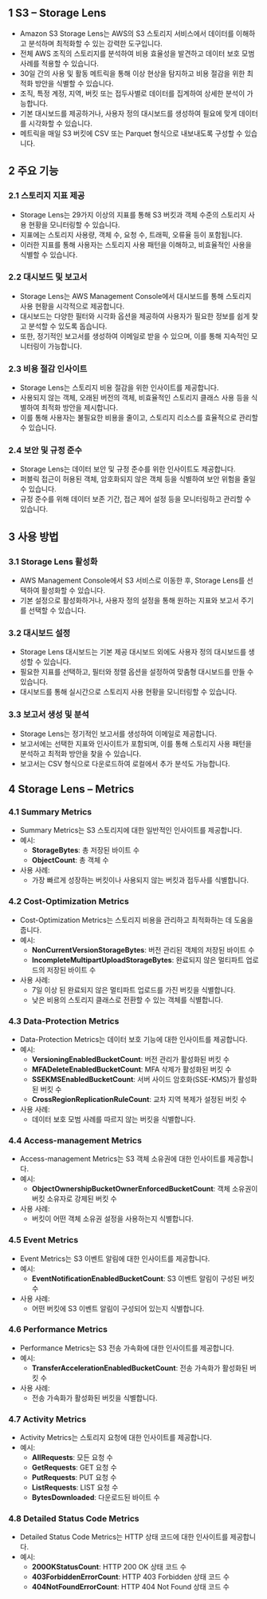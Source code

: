 ## 1 S3 – Storage Lens

- Amazon S3 Storage Lens는 AWS의 S3 스토리지 서비스에서 데이터를 이해하고 분석하며 최적화할 수 있는 강력한 도구입니다.
- 전체 AWS 조직의 스토리지를 분석하여 비용 효율성을 발견하고 데이터 보호 모범 사례를 적용할 수 있습니다.
- 30일 간의 사용 및 활동 메트릭을 통해 이상 현상을 탐지하고 비용 절감을 위한 최적화 방안을 식별할 수 있습니다.
- 조직, 특정 계정, 지역, 버킷 또는 접두사별로 데이터를 집계하여 상세한 분석이 가능합니다.
- 기본 대시보드를 제공하거나, 사용자 정의 대시보드를 생성하여 필요에 맞게 데이터를 시각화할 수 있습니다.
- 메트릭을 매일 S3 버킷에 CSV 또는 Parquet 형식으로 내보내도록 구성할 수 있습니다.



## 2 주요 기능

### 2.1 스토리지 지표 제공

- Storage Lens는 29가지 이상의 지표를 통해 S3 버킷과 객체 수준의 스토리지 사용 현황을 모니터링할 수 있습니다.
- 지표에는 스토리지 사용량, 객체 수, 요청 수, 트래픽, 오류율 등이 포함됩니다.
- 이러한 지표를 통해 사용자는 스토리지 사용 패턴을 이해하고, 비효율적인 사용을 식별할 수 있습니다.



### 2.2 대시보드 및 보고서

- Storage Lens는 AWS Management Console에서 대시보드를 통해 스토리지 사용 현황을 시각적으로 제공합니다.
- 대시보드는 다양한 필터와 시각화 옵션을 제공하여 사용자가 필요한 정보를 쉽게 찾고 분석할 수 있도록 돕습니다.
- 또한, 정기적인 보고서를 생성하여 이메일로 받을 수 있으며, 이를 통해 지속적인 모니터링이 가능합니다.



### 2.3 비용 절감 인사이트

- Storage Lens는 스토리지 비용 절감을 위한 인사이트를 제공합니다.
- 사용되지 않는 객체, 오래된 버전의 객체, 비효율적인 스토리지 클래스 사용 등을 식별하여 최적화 방안을 제시합니다.
- 이를 통해 사용자는 불필요한 비용을 줄이고, 스토리지 리소스를 효율적으로 관리할 수 있습니다.



### 2.4 보안 및 규정 준수

- Storage Lens는 데이터 보안 및 규정 준수를 위한 인사이트도 제공합니다.
- 퍼블릭 접근이 허용된 객체, 암호화되지 않은 객체 등을 식별하여 보안 위험을 줄일 수 있습니다.
- 규정 준수를 위해 데이터 보존 기간, 접근 제어 설정 등을 모니터링하고 관리할 수 있습니다.



## 3 사용 방법

### 3.1 Storage Lens 활성화

- AWS Management Console에서 S3 서비스로 이동한 후, Storage Lens를 선택하여 활성화할 수 있습니다.
- 기본 설정으로 활성화하거나, 사용자 정의 설정을 통해 원하는 지표와 보고서 주기를 선택할 수 있습니다.



### 3.2 대시보드 설정

- Storage Lens 대시보드는 기본 제공 대시보드 외에도 사용자 정의 대시보드를 생성할 수 있습니다.
- 필요한 지표를 선택하고, 필터와 정렬 옵션을 설정하여 맞춤형 대시보드를 만들 수 있습니다.
- 대시보드를 통해 실시간으로 스토리지 사용 현황을 모니터링할 수 있습니다.



### 3.3 보고서 생성 및 분석

- Storage Lens는 정기적인 보고서를 생성하여 이메일로 제공합니다.
- 보고서에는 선택한 지표와 인사이트가 포함되며, 이를 통해 스토리지 사용 패턴을 분석하고 최적화 방안을 찾을 수 있습니다.
- 보고서는 CSV 형식으로 다운로드하여 로컬에서 추가 분석도 가능합니다.



## 4 Storage Lens – Metrics

### 4.1 Summary Metrics

- Summary Metrics는 S3 스토리지에 대한 일반적인 인사이트를 제공합니다.
- 예시:
    - **StorageBytes**: 총 저장된 바이트 수
    - **ObjectCount**: 총 객체 수
- 사용 사례:
    - 가장 빠르게 성장하는 버킷이나 사용되지 않는 버킷과 접두사를 식별합니다.



### 4.2 Cost-Optimization Metrics

- Cost-Optimization Metrics는 스토리지 비용을 관리하고 최적화하는 데 도움을 줍니다.
- 예시:
    - **NonCurrentVersionStorageBytes**: 버전 관리된 객체의 저장된 바이트 수
    - **IncompleteMultipartUploadStorageBytes**: 완료되지 않은 멀티파트 업로드의 저장된 바이트 수
- 사용 사례:
    - 7일 이상 된 완료되지 않은 멀티파트 업로드를 가진 버킷을 식별합니다.
    - 낮은 비용의 스토리지 클래스로 전환할 수 있는 객체를 식별합니다.



### 4.3 Data-Protection Metrics

- Data-Protection Metrics는 데이터 보호 기능에 대한 인사이트를 제공합니다.
- 예시:
    - **VersioningEnabledBucketCount**: 버전 관리가 활성화된 버킷 수
    - **MFADeleteEnabledBucketCount**: MFA 삭제가 활성화된 버킷 수
    - **SSEKMSEnabledBucketCount**: 서버 사이드 암호화(SSE-KMS)가 활성화된 버킷 수
    - **CrossRegionReplicationRuleCount**: 교차 지역 복제가 설정된 버킷 수
- 사용 사례:
    - 데이터 보호 모범 사례를 따르지 않는 버킷을 식별합니다.



### 4.4 Access-management Metrics

- Access-management Metrics는 S3 객체 소유권에 대한 인사이트를 제공합니다.
- 예시:
    - **ObjectOwnershipBucketOwnerEnforcedBucketCount**: 객체 소유권이 버킷 소유자로 강제된 버킷 수
- 사용 사례:
    - 버킷이 어떤 객체 소유권 설정을 사용하는지 식별합니다.



### 4.5 Event Metrics

- Event Metrics는 S3 이벤트 알림에 대한 인사이트를 제공합니다.
- 예시:
    - **EventNotificationEnabledBucketCount**: S3 이벤트 알림이 구성된 버킷 수
- 사용 사례:
    - 어떤 버킷에 S3 이벤트 알림이 구성되어 있는지 식별합니다.



### 4.6 Performance Metrics

- Performance Metrics는 S3 전송 가속화에 대한 인사이트를 제공합니다.
- 예시:
    - **TransferAccelerationEnabledBucketCount**: 전송 가속화가 활성화된 버킷 수
- 사용 사례:
    - 전송 가속화가 활성화된 버킷을 식별합니다.



### 4.7 Activity Metrics

- Activity Metrics는 스토리지 요청에 대한 인사이트를 제공합니다.
- 예시:
    - **AllRequests**: 모든 요청 수
    - **GetRequests**: GET 요청 수
    - **PutRequests**: PUT 요청 수
    - **ListRequests**: LIST 요청 수
    - **BytesDownloaded**: 다운로드된 바이트 수



### 4.8 Detailed Status Code Metrics

- Detailed Status Code Metrics는 HTTP 상태 코드에 대한 인사이트를 제공합니다.
- 예시:
    - **200OKStatusCount**: HTTP 200 OK 상태 코드 수
    - **403ForbiddenErrorCount**: HTTP 403 Forbidden 상태 코드 수
    - **404NotFoundErrorCount**: HTTP 404 Not Found 상태 코드 수